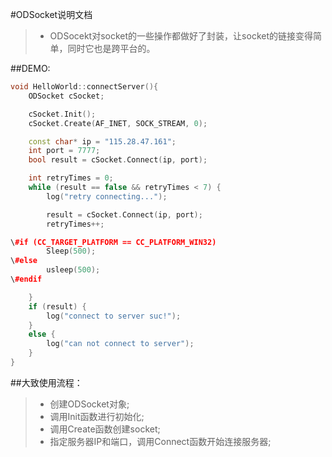 #ODSocket说明文档

>* ODSocekt对socket的一些操作都做好了封装，让socket的链接变得简单，同时它也是跨平台的。  

##DEMO:
```C++
void HelloWorld::connectServer(){
    ODSocket cSocket;

    cSocket.Init();
    cSocket.Create(AF_INET, SOCK_STREAM, 0);

    const char* ip = "115.28.47.161";
    int port = 7777;
    bool result = cSocket.Connect(ip, port);

    int retryTimes = 0;
    while (result == false && retryTimes < 7) {
        log("retry connecting...");

        result = cSocket.Connect(ip, port);
        retryTimes++;

\#if (CC_TARGET_PLATFORM == CC_PLATFORM_WIN32)
        Sleep(500);
\#else
        usleep(500);
\#endif

    }
    if (result) {
        log("connect to server suc!");
    }
    else {
        log("can not connect to server");
    }
}
```
##大致使用流程：
>* 创建ODSocket对象;
>* 调用Init函数进行初始化;
>* 调用Create函数创建socket;
>* 指定服务器IP和端口，调用Connect函数开始连接服务器;
